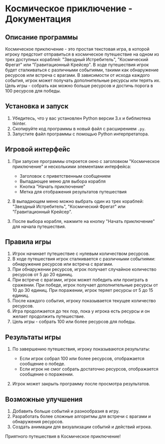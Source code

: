 # Космическое приключение - Документация

## Описание программы
Космическое приключение - это простая текстовая игра, в которой игроку предстоит отправиться в космическое путешествие на одном из трех доступных кораблей: "Звездный Истребитель", "Космический Фрегат" или "Гравитационный Крейсер". В ходе путешествия игрок будет сталкиваться с различными событиями, такими как обнаружение ресурсов или встреча с врагами. В зависимости от исхода каждого события, игрок может получать дополнительные ресурсы или терять их. Цель игры - собрать как можно больше ресурсов и достичь порога в 100 ресурсов для победы.

## Установка и запуск
1. Убедитесь, что у вас установлен Python версии 3.x и библиотека tkinter.
2. Скопируйте код программы в новый файл с расширением `.py`.
3. Запустите файл программы с помощью Python интерпретатора.

## Игровой интерфейс
1. При запуске программы откроется окно с заголовком "Космическое приключение" и несколькими элементами интерфейса:
   - Заголовок с приветственным сообщением
   - Выпадающее меню для выбора корабля
   - Кнопка "Начать приключение"
   - Метка для отображения результатов путешествия

2. В выпадающем меню можно выбрать один из трех кораблей: "Звездный Истребитель", "Космический Фрегат" или "Гравитационный Крейсер".

3. После выбора корабля, нажмите на кнопку "Начать приключение" для начала путешествия.

## Правила игры
1. Игрок начинает путешествие с нулевым количеством ресурсов.
2. В ходе путешествия игрок сталкивается с различными событиями: обнаружение ресурсов или встреча с врагами.
3. При обнаружении ресурсов, игрок получает случайное количество ресурсов от 5 до 20 единиц.
4. При встрече с врагами, игрок может победить или проиграть в сражении. При победе, игрок получает дополнительные ресурсы от 10 до 30 единиц. При поражении, игрок теряет ресурсы от 5 до 15 единиц.
5. После каждого события, игроку показывается текущее количество ресурсов.
6. Игра продолжается до тех пор, пока у игрока есть ресурсы и он желает продолжить путешествие.
7. Цель игры - собрать 100 или более ресурсов для победы.

## Результаты игры
1. По завершению путешествия, игроку показываются результаты:
   - Если игрок собрал 100 или более ресурсов, отображается сообщение о победе.
   - Если игрок не смог собрать достаточно ресурсов, отображается сообщение о поражении.

2. Игрок может закрыть программу после просмотра результатов.

## Возможные улучшения
1. Добавить больше событий и разнообразия в игру.
2. Разработать более сложные алгоритмы для встречи с врагами и обнаружения ресурсов.
3. Создать анимации для визуализации событий и действий игрока.

Приятного путешествия в Космическое приключение!
